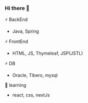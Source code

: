 ### Hi there 👋

⚡ BackEnd
- Java, Spring

⚡ FrontEnd
- HTML, JS, Thymeleaf, JSP(JSTL)

⚡ DB
- Oracle, Tibero, mysql

🌱 learning
- react, css, nextJs
